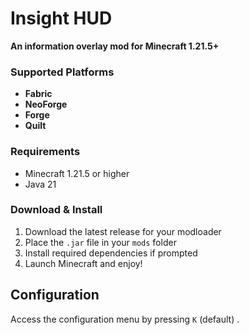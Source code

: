 # Insight HUD

**An information overlay mod for Minecraft 1.21.5+**

### Supported Platforms
- **Fabric**
- **NeoForge**
- **Forge**
- **Quilt**

### Requirements
- Minecraft 1.21.5 or higher
- Java 21

### Download & Install
1. Download the latest release for your modloader
2. Place the `.jar` file in your `mods` folder
3. Install required dependencies if prompted
4. Launch Minecraft and enjoy!

## Configuration

Access the configuration menu by pressing `K` (default) .
